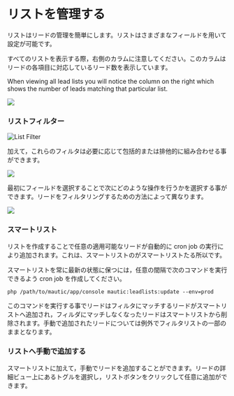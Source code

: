 # リストを管理する

リストはリードの管理を簡単にします。リストはさまざまなフィールドを用いて設定が可能です。

すべてのリストを表示する際，右側のカラムに注意してください。このカラムはリードの各項目に対応しているリード数を表示しています。

When viewing all lead lists you will notice the column on the right which shows the number of leads matching that particular list.

![](http://drop.dbh.li/image/3v3F2v280n1z/Image%202014-11-16%20at%209.32.16%20PM.png)

### リストフィルター

![List Filter](http://drop.dbh.li/image/3j350h370g0t/Image%202014-11-16%20at%209.13.39%20PM.png)

加えて，これらのフィルタは必要に応じて包括的または排他的に組み合わせる事ができます。

![](http://drop.dbh.li/image/2u090o1n252V/Image%202014-11-16%20at%209.16.12%20PM.png)

最初にフィールドを選択することで次にどのような操作を行うかを選択する事ができます。リードをフィルタリングするための方法によって異なります。

![](http://drop.dbh.li/image/3o0a32313h07/Image%202014-11-16%20at%209.26.57%20PM.png)

### スマートリスト
リストを作成することで任意の適用可能なリードが自動的に cron job の実行により追加されます。これは、スマートリストのがスマートリストたる所以です。

スマートリストを常に最新の状態に保つには，任意の間隔で次のコマンドを実行できるよう cron job を作成してください。

```
php /path/to/mautic/app/console mautic:leadlists:update --env=prod
```

このコマンドを実行する事でリードはフィルタにマッチするリードがスマートリストへ追加され，フィルダにマッチしなくなったリードはスマートリストから削除されます。手動で追加されたリードについては例外でフィルタリストの一部のままとなります。

### リストへ手動で追加する

スマートリストに加えて，手動でリードを追加することができます。リードの詳細ビュー上にあるトグルを選択し，リストボタンをクリックして任意に追加ができます。
